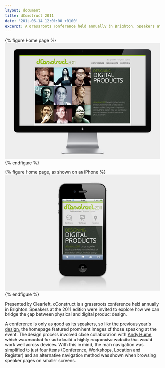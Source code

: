 ```yaml
---
layout: document
title: dConstruct 2011
date: '2011-06-14 12:00:00 +0100'
excerpt: A grassroots conference held annually in Brighton. Speakers at the 2011 edition were invited to explore how we can bridge the gap between physical and digital product design.
---
```

{% figure Home page %}
![](/assets/images/projects/dconstruct_2011/0.jpg)
{% endfigure %}

{% figure Home page, as shown on an iPhone %}
![](/assets/images/projects/dconstruct_2011/1.jpg)
{% endfigure %}

Presented by Clearleft, dConstruct is a grassroots conference held annually in Brighton. Speakers at the 2011 edition were invited to explore how we can bridge the gap between physical and digital product design.

A conference is only as good as its speakers, so like [the previous year's design][1], the homepage featured prominent images of those speaking at the event. The design process involved close collaboration with [Andy Hume][2], which was needed for us to build a highly responsive website that would work well across devices. With this in mind, the main navigation was simplified to just four items (Conference, Workshops, Location and Register) and an alternative navigation method was shown when browsing speaker pages on smaller screens.

[1]: /2010/09/dconstruct_2010/
[2]: http://clearleft.com/is/andy-hume/